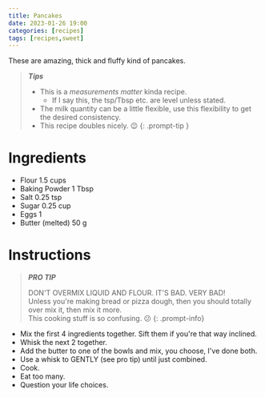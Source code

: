 ```yaml
---
title: Pancakes
date: 2023-01-26 19:00
categories: [recipes]
tags: [recipes,sweet]
---
```


These are amazing, thick and fluffy kind of pancakes. 

>***Tips***
>
>
>- This is a *measurements matter* kinda recipe.
>   - If I say this, the tsp/Tbsp etc. are level unless stated.
> - The milk quantity can be a little flexible, use this flexibility to get the desired consistency.
> - This recipe doubles nicely. 😉
{: .prompt-tip }

# Ingredients

- Flour 1.5 cups
- Baking Powder 1 Tbsp
- Salt 0.25 tsp
- Sugar 0.25 cup
- Eggs 1
- Butter (melted) 50 g


# Instructions

>***PRO TIP***
>
>DON'T OVERMIX LIQUID AND FLOUR. IT'S BAD. VERY BAD!<br>
>Unless you're making bread or pizza dough, then you should totally over mix it, then mix it more.<br>
>This cooking stuff is so confusing. 😕
{: .prompt-info}

- Mix the first 4 ingredients together. Sift them if you're that way inclined.
- Whisk the next 2 together.
- Add the butter to one of the bowls and mix, you choose, I've done both.
- Use a whisk to GENTLY (see pro tip) until just combined.
- Cook.
- Eat too many.
- Question your life choices.

